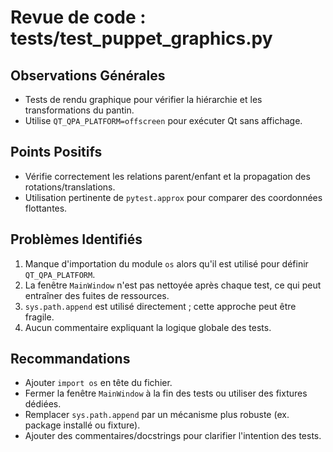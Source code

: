 # Revue de code : tests/test_puppet_graphics.py

## Observations Générales
- Tests de rendu graphique pour vérifier la hiérarchie et les transformations du pantin.
- Utilise `QT_QPA_PLATFORM=offscreen` pour exécuter Qt sans affichage.

## Points Positifs
- Vérifie correctement les relations parent/enfant et la propagation des rotations/translations.
- Utilisation pertinente de `pytest.approx` pour comparer des coordonnées flottantes.

## Problèmes Identifiés
1. Manque d'importation du module `os` alors qu'il est utilisé pour définir `QT_QPA_PLATFORM`.
2. La fenêtre `MainWindow` n'est pas nettoyée après chaque test, ce qui peut entraîner des fuites de ressources.
3. `sys.path.append` est utilisé directement ; cette approche peut être fragile.
4. Aucun commentaire expliquant la logique globale des tests.

## Recommandations
- Ajouter `import os` en tête du fichier.
- Fermer la fenêtre `MainWindow` à la fin des tests ou utiliser des fixtures dédiées.
- Remplacer `sys.path.append` par un mécanisme plus robuste (ex. package installé ou fixture).
- Ajouter des commentaires/docstrings pour clarifier l'intention des tests.
